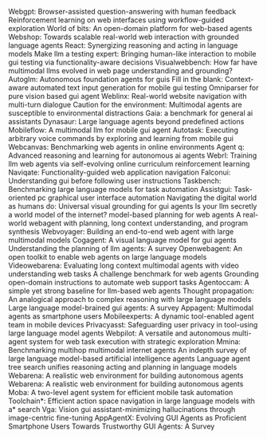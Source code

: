 Webgpt: Browser-assisted question-answering with human feedback
Reinforcement learning on web interfaces using workflow-guided exploration
World of bits: An open-domain platform for web-based agents
Webshop: Towards scalable real-world web interaction with grounded language agents
React: Synergizing reasoning and acting in language models
Make llm a testing expert: Bringing human-like interaction to mobile gui testing via functionality-aware decisions
Visualwebbench: How far have multimodal llms evolved in web page understanding and grounding?
Autoglm: Autonomous foundation agents for guis
Fill in the blank: Context-aware automated text input generation for mobile gui testing
Omniparser for pure vision based gui agent
Weblinx: Real-world website navigation with multi-turn dialogue
Caution for the environment: Multimodal agents are susceptible to environmental distractions
Gaia: a benchmark for general ai assistants
Dynasaur: Large language agents beyond predefined actions
Mobileflow: A multimodal llm for mobile gui agent
Autotask: Executing arbitrary voice commands by exploring and learning from mobile gui
Webcanvas: Benchmarking web agents in online environments
Agent q: Advanced reasoning and learning for autonomous ai agents
Webrl: Training llm web agents via self-evolving online curriculum reinforcement learning
Naviqate: Functionality-guided web application navigation
Falconui: Understanding gui before following user instructions
Taskbench: Benchmarking large language models for task automation
Assistgui: Task-oriented pc graphical user interface automation
Navigating the digital world as humans do: Universal visual grounding for gui agents
Is your llm secretly a world model of the internet? model-based planning for web agents
A real-world webagent with planning, long context understanding, and program synthesis
Webvoyager: Building an end-to-end web agent with large multimodal models
Cogagent: A visual language model for gui agents
Understanding the planning of llm agents: A survey
Openwebagent: An open toolkit to enable web agents on large language models
Videowebarena: Evaluating long context multimodal agents with video understanding web tasks
A challenge benchmark for web agents
Grounding open-domain instructions to automate web support tasks
Agentoccam: A simple yet strong baseline for llm-based web agents
Thought propagation: An analogical approach to complex reasoning with large language models
Large language model-brained gui agents: A survey
Appagent: Multimodal agents as smartphone users
Mobileexperts: A dynamic tool-enabled agent team in mobile devices
Privacyasst: Safeguarding user privacy in tool-using large language model agents
Webpilot: A versatile and autonomous multi-agent system for web task execution with strategic exploration
Mmina: Benchmarking multihop multimodal internet agents
An indepth survey of large language model-based artificial intelligence agents
Language agent tree search unifies reasoning acting and planning in language models
Webarena: A realistic web environment for building autonomous agents
Webarena: A realistic web environment for building autonomous agents
Moba: A two-level agent system for efficient mobile task automation
Toolchain*: Efficient action space navigation in large language models with a* search
Vga: Vision gui assistant-minimizing hallucinations through image-centric fine-tuning
AppAgentX: Evolving GUI Agents as Proficient Smartphone Users
Towards Trustworthy GUI Agents: A Survey